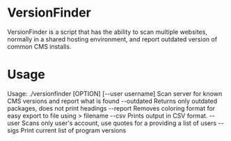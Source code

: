 VersionFinder
=============

VersionFinder is a script that has the ability to scan multiple websites, normally in a shared hosting environment, and report outdated version of common CMS installs.


Usage
=============
Usage: ./versionfinder [OPTION] [--user username]
Scan server for known CMS versions and report what is found
 --outdated
	Returns only outdated packages, does not print headings
 --report
	Removes coloring format for easy export to file using > filename
 --csv
	Prints output in CSV format.
 --user <username>
	Scans only user's account, use quotes for a providing a list of users
 --sigs
	Print current list of program versions
